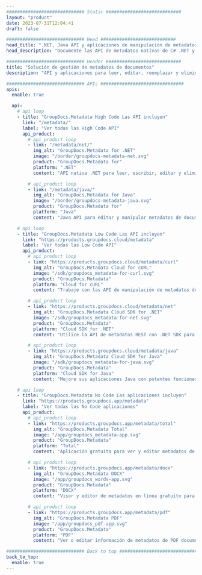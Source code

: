 ```yaml
---
############################# Static ############################
layout: "product"
date: 2023-07-31T12:04:41
draft: false

############################# Head ############################
head_title: ".NET, Java API y aplicaciones de manipulación de metadatos en línea de GroupDocs"
head_description: "Documente las API de metadatos nativas de C# .NET y Java. Lea, escriba, edite y compare metainformación de todos los formatos populares. Analizar y exportar metadatos."

############################# Header ############################
title: "Solución de gestión de metadatos de documentos"
description: "API y aplicaciones para leer, editar, reemplazar y eliminar metadatos de documentos, imágenes y otros formatos de archivo en plataformas populares."

############################# APIs ###############################
apis:
  enable: true

  api:
    # api loop
    - title: "GroupDocs.Metadata High Code Las API incluyen"
      link: "/metadata/"
      label: "Ver todas las High Code API"
      api_product:
        # api_product loop
        - link: "/metadata/net/"
          img_alt: "GroupDocs.Metadata for .NET"
          image: "/border/groupdocs-metadata-net.svg"
          product: "GroupDocs.Metadata for"
          platform: ".NET"
          content: "API nativa .NET para leer, escribir, editar y eliminar dinámicamente metainformación de Microsoft Office, PDF, multimedia, imágenes y varios otros formatos de archivo."

        # api_product loop
        - link: "/metadata/java/"
          img_alt: "GroupDocs.Metadata for Java"
          image: "/border/groupdocs-metadata-java.svg"
          product: "GroupDocs.Metadata for"
          platform: "Java"
          content: "Java API para editar y manipular metadatos de documentos, imágenes, archivos de video y varios otros formatos de archivo."

    # api loop
    - title: "GroupDocs.Metadata Low Code Las API incluyen"
      link: "https://products.groupdocs.cloud/metadata"
      label: "Ver todas las Low Code API"
      api_product:
        # api_product loop
        - link: "https://products.groupdocs.cloud/metadata/curl"
          img_alt: "GroupDocs.Metadata Cloud for cURL"
          image: "/sdk/groupdocs_metadata-for-curl.svg"
          product: "GroupDocs.Metadata"
          platform: "Cloud for cURL"
          content: "Trabaje con las API de manipulación de metadatos de cURL RESTful para gestionar la información de metadatos de PDF, Word, Excel, presentaciones, imágenes y archivos multimedia en sus aplicaciones."

        # api_product loop
        - link: "https://products.groupdocs.cloud/metadata/net"
          img_alt: "GroupDocs.Metadata Cloud SDK for .NET"
          image: "/sdk/groupdocs_metadata-for-net.svg"
          product: "GroupDocs.Metadata"
          platform: "Cloud SDK for .NET"
          content: "Utilice la API de metadatos REST con .NET SDK para agregar, editar, extraer, buscar y eliminar metadatos de formatos de documentos dentro de .NET aplicaciones."

        # api_product loop
        - link: "https://products.groupdocs.cloud/metadata/java"
          img_alt: "GroupDocs.Metadata Cloud SDK for Java"
          image: "/sdk/groupdocs_metadata-for-java.svg"
          product: "GroupDocs.Metadata"
          platform: "Cloud SDK for Java"
          content: "Mejore sus aplicaciones Java con potentes funciones de gestión de metadatos usando Metadata SDK for Java."

    # api loop
    - title: "GroupDocs.Metadata No Code Las aplicaciones incluyen"
      link: "https://products.groupdocs.app/metadata"
      label: "Ver todas las No Code aplicaciones"
      api_product:
        # api_product loop
        - link: "https://products.groupdocs.app/metadata/total"
          img_alt: "GroupDocs.Metadata Total"
          image: "/app/groupdocs_metadata-app.svg"
          product: "GroupDocs.Metadata"
          platform: "Total"
          content: "Aplicación gratuita para ver y editar metadatos de Word, Excel, PDF, PowerPoint y más de 50 tipos de documentos."

        # api_product loop
        - link: "https://products.groupdocs.app/metadata/docx"
          img_alt: "GroupDocs.Metadata DOCX"
          image: "/app/groupdocs_words-app.svg"
          product: "GroupDocs.Metadata"
          platform: "DOCX"
          content: "Visor y editor de metadatos en línea gratuito para MS Word documentos."

        # api_product loop
        - link: "https://products.groupdocs.app/metadata/pdf"
          img_alt: "GroupDocs.Metadata PDF"
          image: "/app/groupdocs_pdf-app.svg"
          product: "GroupDocs.Metadata"
          platform: "PDF"
          content: "Ver o editar información de metadatos de PDF documentos en línea."

############################# Back to top ###############################
back_to_top:
  enable: true
---
```


